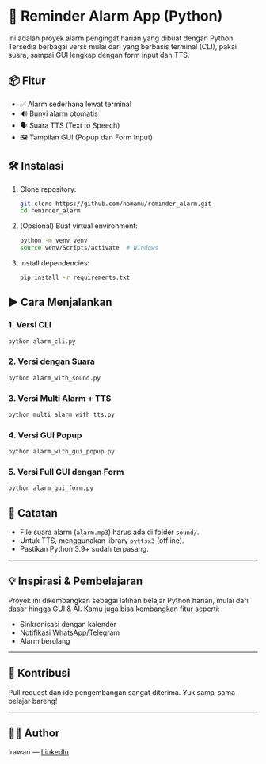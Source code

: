 # 🔔 Reminder Alarm App (Python)

Ini adalah proyek alarm pengingat harian yang dibuat dengan Python. Tersedia berbagai versi: mulai dari yang berbasis terminal (CLI), pakai suara, sampai GUI lengkap dengan form input dan TTS.

## 📦 Fitur

- ✅ Alarm sederhana lewat terminal
- 🔊 Bunyi alarm otomatis
- 🗣️ Suara TTS (Text to Speech)
- 🖼️ Tampilan GUI (Popup dan Form Input)

## 🛠️ Instalasi

1. Clone repository:
   ```bash
   git clone https://github.com/namamu/reminder_alarm.git
   cd reminder_alarm
   ```

2. (Opsional) Buat virtual environment:
   ```bash
   python -m venv venv
   source venv/Scripts/activate  # Windows
   ```

3. Install dependencies:
   ```bash
   pip install -r requirements.txt
   ```

## ▶️ Cara Menjalankan

### 1. Versi CLI
```bash
python alarm_cli.py
```

### 2. Versi dengan Suara
```bash
python alarm_with_sound.py
```

### 3. Versi Multi Alarm + TTS
```bash
python multi_alarm_with_tts.py
```

### 4. Versi GUI Popup
```bash
python alarm_with_gui_popup.py
```

### 5. Versi Full GUI dengan Form
```bash
python alarm_gui_form.py
```

## 📝 Catatan

- File suara alarm (`alarm.mp3`) harus ada di folder `sound/`.
- Untuk TTS, menggunakan library `pyttsx3` (offline).
- Pastikan Python 3.9+ sudah terpasang.

---

## 💡 Inspirasi & Pembelajaran

Proyek ini dikembangkan sebagai latihan belajar Python harian, mulai dari dasar hingga GUI & AI. Kamu juga bisa kembangkan fitur seperti:
- Sinkronisasi dengan kalender
- Notifikasi WhatsApp/Telegram
- Alarm berulang

---

## 📩 Kontribusi

Pull request dan ide pengembangan sangat diterima. Yuk sama-sama belajar bareng!

---

## 🧑‍💻 Author

Irawan — [LinkedIn](https://www.linkedin.com/in/tri-irawan-262a17294/)
